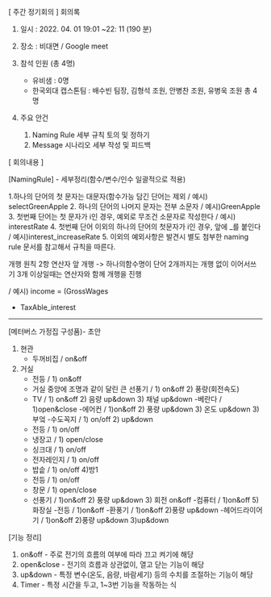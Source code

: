 [ 주간 정기회의 ] 회의록
1. 일시 : 2022. 04. 01 19:01 ~22: 11 (190 분)
2. 장소 : 비대면 / Google meet
3. 참석 인원 (총 4명)
   - 유비샘 : 0명
   - 한국외대 캡스톤팀 : 배수빈 팀장, 김형석 조원, 안병찬 조원, 유병욱 조원 총 4명

4. 주요 안건
    1. Naming Rule 세부 규칙 토의 및 정하기
    2. Message 시나리오 세부 작성 및 피드백


[ 회의내용 ]

[NamingRule] - 세부정리(함수/변수/인수 일괄적으로 적용)

1.하나의 단어의 첫 문자는 대문자(함수가능 담긴 단어는 제외  / 예시) selectGreenApple
2.  하나의 단어의 나머지 문자는 전부 소문자  / 예시)GreenApple
3. 첫번째 단어는 첫 문자가 i인 경우, 예외로 무조건 소문자로 작성한다 / 예시) interestRate
4. 첫번째 단어  이외의 하나의 단어의 첫문자가 i인 경우, 앞에 _를 붙인다 /  예시)interest_increaseRate
5. 이외의 예외사항은 발견시 별도 첨부한 naming rule 문서를 참고해서 규칙을 따른다.

개행 원칙
2항 연산자 앞 개행
-> 하나의함수명이 단어 2개까지는 개행 없이 이어서쓰기
3개 이상일때는 연산자와 함께 개행을 진행

 / 예시)
income = (GrossWages
+ TaxAble_interest

-----------------------------------------------------------------------------

[메터버스 가정집 구성품)- 초안

1) 현관
	- 두꺼비집 / on&off
2) 거실
	- 전등 / 1) on&off
	- 거실 중앙에 조명과 같이 달린 큰 선풍기 / 1) on&off  2) 풍량(회전속도) 
	- TV / 1) on&off 2) 음량 up&down 3) 채널 up&down
	-베란다 / 1)open&close
	-에어컨 / 1)on&off 2) 풍량 up&down 3) 온도 up&down
3)부엌
	-수도꼭지 / 1) on/off 2) up&down
	- 전등 / 1) on/off
	- 냉장고 / 1) open/close
	- 싱크대 / 1) on/off
	- 전자레인지 / 1) on/off
	- 밥솥 / 1) on/off
4)방1
	- 전등 / 1) on/off
	- 창문 / 1) open/close
	- 선풍기 /  1)on&off 2) 풍량 up&down 3) 회전 on&off
	-컴퓨터 / 1)on&off
5)화장실
	-전등 / 1)on&off
	-환풍기 / 1)on&off 2)풍량 up&down
	-헤어드라이어기 / 1)on&off  2)풍량 up&down 3)up&down

[기능 정리]
1. on&off - 주로 전기의 흐름의 여부에 따라 끄고 켜기에 해당
2. open&close - 전기의 흐름과 상관없이, 열고 닫는 기능이 해당
3. up&down - 특정 변수(온도, 음량, 바람세기) 등의 수치를 조절하는 기능이 해당
4. Timer - 특정 시간을 두고, 1~3번 기능을 작동하는 식
